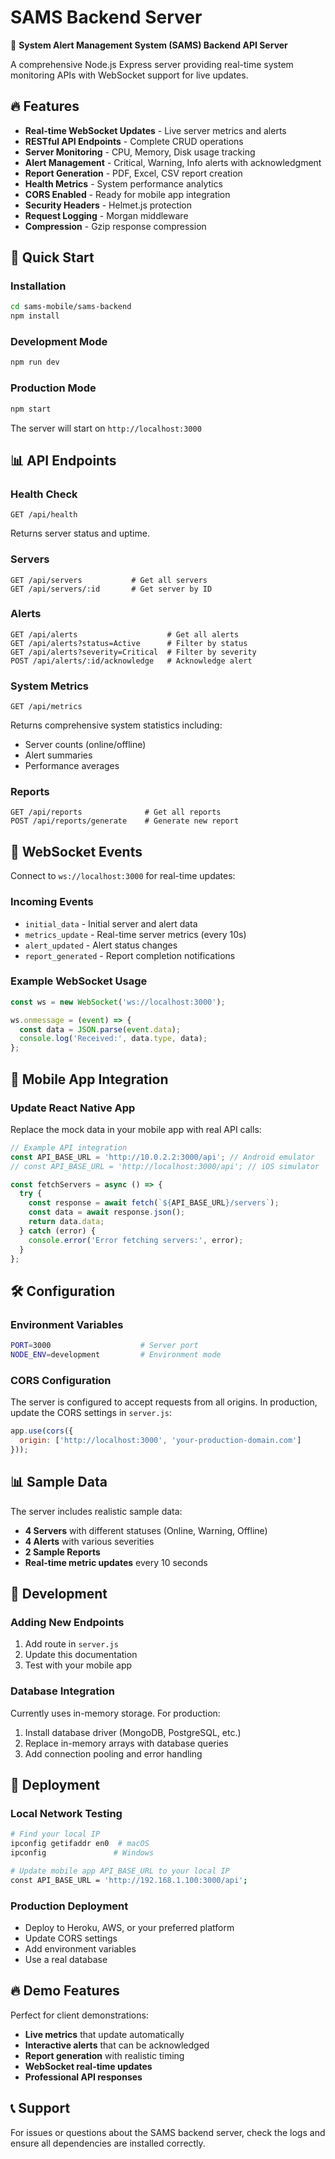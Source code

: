 # SAMS Backend Server

🚀 **System Alert Management System (SAMS) Backend API Server**

A comprehensive Node.js Express server providing real-time system monitoring APIs with WebSocket support for live updates.

## 🔥 Features

- **Real-time WebSocket Updates** - Live server metrics and alerts
- **RESTful API Endpoints** - Complete CRUD operations
- **Server Monitoring** - CPU, Memory, Disk usage tracking
- **Alert Management** - Critical, Warning, Info alerts with acknowledgment
- **Report Generation** - PDF, Excel, CSV report creation
- **Health Metrics** - System performance analytics
- **CORS Enabled** - Ready for mobile app integration
- **Security Headers** - Helmet.js protection
- **Request Logging** - Morgan middleware
- **Compression** - Gzip response compression

## 🚀 Quick Start

### Installation

```bash
cd sams-mobile/sams-backend
npm install
```

### Development Mode

```bash
npm run dev
```

### Production Mode

```bash
npm start
```

The server will start on `http://localhost:3000`

## 📊 API Endpoints

### Health Check
```
GET /api/health
```
Returns server status and uptime.

### Servers
```
GET /api/servers           # Get all servers
GET /api/servers/:id       # Get server by ID
```

### Alerts
```
GET /api/alerts                    # Get all alerts
GET /api/alerts?status=Active      # Filter by status
GET /api/alerts?severity=Critical  # Filter by severity
POST /api/alerts/:id/acknowledge   # Acknowledge alert
```

### System Metrics
```
GET /api/metrics
```
Returns comprehensive system statistics including:
- Server counts (online/offline)
- Alert summaries
- Performance averages

### Reports
```
GET /api/reports              # Get all reports
POST /api/reports/generate    # Generate new report
```

## 🔌 WebSocket Events

Connect to `ws://localhost:3000` for real-time updates:

### Incoming Events
- `initial_data` - Initial server and alert data
- `metrics_update` - Real-time server metrics (every 10s)
- `alert_updated` - Alert status changes
- `report_generated` - Report completion notifications

### Example WebSocket Usage
```javascript
const ws = new WebSocket('ws://localhost:3000');

ws.onmessage = (event) => {
  const data = JSON.parse(event.data);
  console.log('Received:', data.type, data);
};
```

## 📱 Mobile App Integration

### Update React Native App

Replace the mock data in your mobile app with real API calls:

```javascript
// Example API integration
const API_BASE_URL = 'http://10.0.2.2:3000/api'; // Android emulator
// const API_BASE_URL = 'http://localhost:3000/api'; // iOS simulator

const fetchServers = async () => {
  try {
    const response = await fetch(`${API_BASE_URL}/servers`);
    const data = await response.json();
    return data.data;
  } catch (error) {
    console.error('Error fetching servers:', error);
  }
};
```

## 🛠️ Configuration

### Environment Variables
```bash
PORT=3000                    # Server port
NODE_ENV=development         # Environment mode
```

### CORS Configuration
The server is configured to accept requests from all origins. In production, update the CORS settings in `server.js`:

```javascript
app.use(cors({
  origin: ['http://localhost:3000', 'your-production-domain.com']
}));
```

## 📊 Sample Data

The server includes realistic sample data:
- **4 Servers** with different statuses (Online, Warning, Offline)
- **4 Alerts** with various severities
- **2 Sample Reports**
- **Real-time metric updates** every 10 seconds

## 🔧 Development

### Adding New Endpoints

1. Add route in `server.js`
2. Update this documentation
3. Test with your mobile app

### Database Integration

Currently uses in-memory storage. For production:
1. Install database driver (MongoDB, PostgreSQL, etc.)
2. Replace in-memory arrays with database queries
3. Add connection pooling and error handling

## 🚀 Deployment

### Local Network Testing
```bash
# Find your local IP
ipconfig getifaddr en0  # macOS
ipconfig               # Windows

# Update mobile app API_BASE_URL to your local IP
const API_BASE_URL = 'http://192.168.1.100:3000/api';
```

### Production Deployment
- Deploy to Heroku, AWS, or your preferred platform
- Update CORS settings
- Add environment variables
- Use a real database

## 🔥 Demo Features

Perfect for client demonstrations:
- **Live metrics** that update automatically
- **Interactive alerts** that can be acknowledged
- **Report generation** with realistic timing
- **WebSocket real-time updates**
- **Professional API responses**

## 📞 Support

For issues or questions about the SAMS backend server, check the logs and ensure all dependencies are installed correctly.
